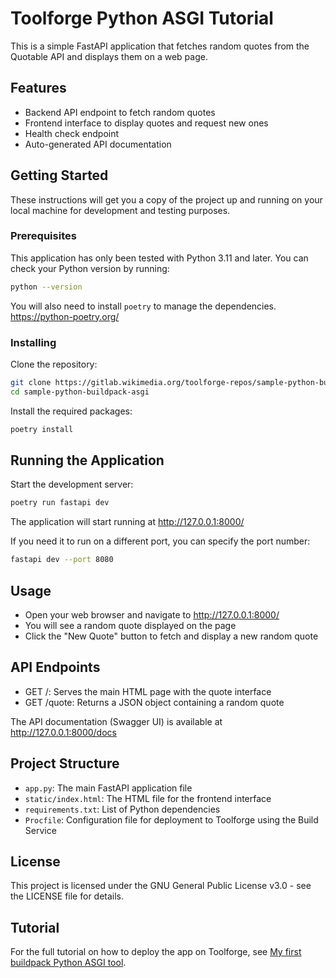 # Toolforge Python ASGI Tutorial

This is a simple FastAPI application that fetches random quotes from the Quotable API and displays them on a web page.

## Features

- Backend API endpoint to fetch random quotes
- Frontend interface to display quotes and request new ones
- Health check endpoint
- Auto-generated API documentation

## Getting Started

These instructions will get you a copy of the project up and running on your local machine for development and testing purposes.

### Prerequisites

This application has only been tested with Python 3.11 and later.
You can check your Python version by running:

```bash
python --version
```

You will also need to install `poetry` to manage the dependencies. <https://python-poetry.org/>

### Installing

Clone the repository:

```bash
git clone https://gitlab.wikimedia.org/toolforge-repos/sample-python-buildpack-asgi.git
cd sample-python-buildpack-asgi
```

Install the required packages:

```bash
poetry install
```

## Running the Application

Start the development server:

```bash
poetry run fastapi dev
```

The application will start running at <http://127.0.0.1:8000/>

If you need it to run on a different port, you can specify the port number:

```bash
fastapi dev --port 8080
```

## Usage

- Open your web browser and navigate to <http://127.0.0.1:8000/>
- You will see a random quote displayed on the page
- Click the "New Quote" button to fetch and display a new random quote

## API Endpoints

- GET /: Serves the main HTML page with the quote interface
- GET /quote: Returns a JSON object containing a random quote

The API documentation (Swagger UI) is available at <http://127.0.0.1:8000/docs>

## Project Structure

- `app.py`: The main FastAPI application file
- `static/index.html`: The HTML file for the frontend interface
- `requirements.txt`: List of Python dependencies
- `Procfile`: Configuration file for deployment to Toolforge using the Build Service

## License

This project is licensed under the GNU General Public License v3.0 - see the LICENSE file for details.

## Tutorial

For the full tutorial on how to deploy the app on Toolforge, see [My first buildpack Python ASGI tool](https://wikitech.wikimedia.org/w/index.php?title=Help:Toolforge/Build_Service/My_first_Buildpack_Python_ASGI_tool).
